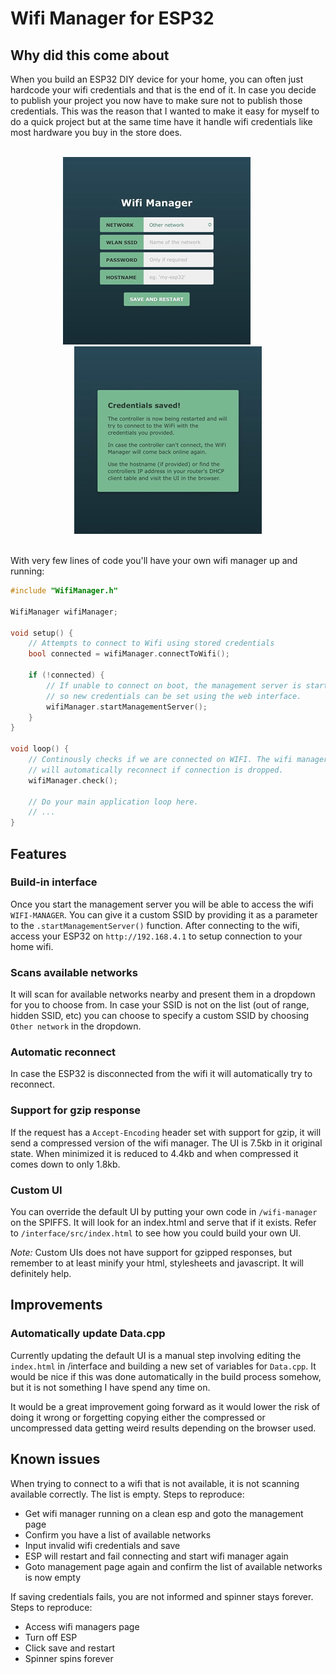 # Wifi Manager for ESP32

## Why did this come about

When you build an ESP32 DIY device for your home, you can often just hardcode your wifi credentials and that is the end of it. In case you decide to publish your project you now have to make sure not to publish those credentials. This was the reason that I wanted to make it easy for myself to do a quick project but at the same time have it handle wifi credentials like most hardware you buy in the store does.

<div align="center">
    <br>
    <a href="./assets/manager.jpg"><img src="./assets/manager_small.jpg"></a>
    &nbsp;&nbsp;&nbsp;&nbsp;&nbsp;&nbsp;&nbsp;&nbsp;
    <a href="./assets/confirmation.jpg"><img src="./assets/confirmation_small.jpg"></a>
    <br>
    <br>
</div>

With very few lines of code you'll have your own wifi manager up and running:

```c++
#include "WifiManager.h"

WifiManager wifiManager;

void setup() {
    // Attempts to connect to Wifi using stored credentials
    bool connected = wifiManager.connectToWifi();

    if (!connected) {
        // If unable to connect on boot, the management server is started
        // so new credentials can be set using the web interface.
        wifiManager.startManagementServer();
    }
}

void loop() {
    // Continously checks if we are connected on WIFI. The wifi manager
    // will automatically reconnect if connection is dropped.
    wifiManager.check();

    // Do your main application loop here.
    // ...
}
```

## Features
### Build-in interface
Once you start the management server you will be able to access the wifi `WIFI-MANAGER`. You can give it a custom SSID by providing it as a parameter to the `.startManagementServer()` function. After connecting to the wifi, access your ESP32 on `http://192.168.4.1` to setup connection to your home wifi.

### Scans available networks
It will scan for available networks nearby and present them in a dropdown for you to choose from. In case your SSID is not on the list (out of range, hidden SSID, etc) you can choose to specify a custom SSID by choosing `Other network` in the dropdown.

### Automatic reconnect
In case the ESP32 is disconnected from the wifi it will automatically try to reconnect.

### Support for gzip response
If the request has a `Accept-Encoding` header set with support for gzip, it will send a compressed version of the wifi manager. The UI is 7.5kb in it original state. When minimized it is reduced to 4.4kb and when compressed it comes down to only 1.8kb.

### Custom UI
You can override the default UI by putting your own code in `/wifi-manager` on the SPIFFS. It will look for an index.html and serve that if it exists. Refer to `/interface/src/index.html` to see how you could build your own UI.

_Note:_ Custom UIs does not have support for gzipped responses, but remember to at least minify your html, stylesheets and javascript. It will definitely help.

## Improvements

### Automatically update Data.cpp
Currently updating the default UI is a manual step involving editing the `index.html` in /interface and building a new set of variables for `Data.cpp`. It would be nice if this was done automatically in the build process somehow, but it is not something I have spend any time on.

It would be a great improvement going forward as it would lower the risk of doing it wrong or forgetting copying either the compressed or uncompressed data getting weird results depending on the browser used.

## Known issues
When trying to connect to a wifi that is not available, it is not scanning available correctly. The list is empty. Steps to reproduce:
 - Get wifi manager running on a clean esp and goto the management page
 - Confirm you have a list of available networks
 - Input invalid wifi credentials and save
 - ESP will restart and fail connecting and start wifi manager again
 - Goto management page again and confirm the list of available networks is now empty

If saving credentials fails, you are not informed and spinner stays forever. Steps to reproduce:
 - Access wifi managers page
 - Turn off ESP
 - Click save and restart
 - Spinner spins forever
